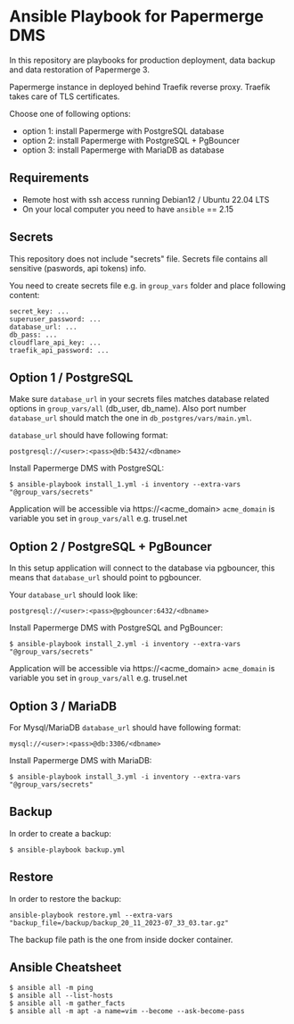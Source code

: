 # Ansible Playbook for Papermerge DMS

In this repository are playbooks for production deployment, data backup and
data restoration of Papermerge 3.

Papermerge instance in deployed behind Traefik reverse proxy.
Traefik takes care of TLS certificates.

Choose one of following options:

- option 1: install Papermerge with PostgreSQL database
- option 2: install Papermerge with PostgreSQL + PgBouncer
- option 3: install Papermerge with MariaDB as database


## Requirements

- Remote host with ssh access running Debian12 / Ubuntu 22.04 LTS
- On your local computer you need to have `ansible` == 2.15

## Secrets

This repository does not include "secrets" file.
Secrets file contains all sensitive (paswords, api tokens) info.

You need to create secrets file e.g. in `group_vars` folder
and place following content:


	secret_key: ...
	superuser_password: ...
	database_url: ...
	db_pass: ...
	cloudflare_api_key: ...
	traefik_api_password: ...


## Option 1 / PostgreSQL

Make sure `database_url` in your secrets files matches database related
options in `group_vars/all` (db_user, db_name). Also port number `database_url`
should match the one in `db_postgres/vars/main.yml`.

`database_url` should have following format:

	postgresql://<user>:<pass>@db:5432/<dbname>

Install Papermerge DMS with PostgreSQL:

```
$ ansible-playbook install_1.yml -i inventory --extra-vars "@group_vars/secrets"
```

Application will be accessible via https://<acme_domain>
`acme_domain` is variable you set in `group_vars/all` e.g. trusel.net

## Option 2 / PostgreSQL + PgBouncer

In this setup application will connect to the database via pgbouncer, this
means that `database_url` should point to pgbouncer.

Your `database_url` should look like:

	postgresql://<user>:<pass>@pgbouncer:6432/<dbname>


Install Papermerge DMS with PostgreSQL and PgBouncer:

```
$ ansible-playbook install_2.yml -i inventory --extra-vars "@group_vars/secrets"
```

Application will be accessible via https://<acme_domain>
`acme_domain` is variable you set in `group_vars/all` e.g. trusel.net


## Option 3 / MariaDB

For Mysql/MariaDB `database_url` should have following format:

	mysql://<user>:<pass>@db:3306/<dbname>


Install Papermerge DMS with MariaDB:

```
$ ansible-playbook install_3.yml -i inventory --extra-vars "@group_vars/secrets"
```

## Backup

In order to create a backup:

```
$ ansible-playbook backup.yml
```

## Restore


In order to restore the backup:

```
ansible-playbook restore.yml --extra-vars "backup_file=/backup/backup_20_11_2023-07_33_03.tar.gz"
```

The backup file path is the one from inside docker container.


## Ansible Cheatsheet

```
$ ansible all -m ping
$ ansible all --list-hosts
$ ansible all -m gather_facts
$ ansible all -m apt -a name=vim --become --ask-become-pass
```
